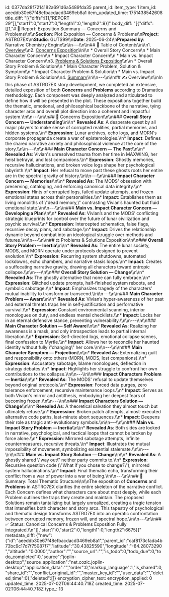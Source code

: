 id: 0377da28f7214182a691d6a5489fda35
parent_id: 
item_type: 1
item_id: aeeddb30e67f48efbacdacd3469eb8a1
item_updated_time: 1751438542608
title_diff: "[{\"diffs\":[[1,\"REPORT 29\"]],\"start1\":0,\"start2\":0,\"length1\":0,\"length2\":9}]"
body_diff: "[{\"diffs\":[[1,\"# 📘 Report: Exposition Summary — Concerns and Problems\\\n\\\n**Section**: Plot Exposition — Concerns & Problems\\\n**Project**: ASTRO7EX\\\n**Studio**: GUTS99\\\n**Date**: 2025-06-24\\\n**Prepared by**: Narrative Chemistry Engine\\\n\\\n---\\\n\\\n## 📓 Table of Contents\\\n\\\n1. [Overview](#overview)\\\n2. [Concerns Exposition](#concerns-exposition)\\\n\\\n   * Overall Story Concern\\\n   * Main Character Concern\\\n   * Impact Character Concern\\\n   * Main vs. Impact Character Concern\\\n3. [Problems & Solutions Exposition](#problems--solutions-exposition)\\\n\\\n   * Overall Story Problem & Solution\\\n   * Main Character Problem, Solution & Symptom\\\n   * Impact Character Problem & Solution\\\n   * Main vs. Impact Story Problem & Solution\\\n4. [Summary](#summary-total-thematic-structure)\\\n\\\n---\\\n\\\n## ✍️ Overview\\\n\\\nIn this phase of ASTRO7EX story development, we completed an extensive, detailed exposition of both **Concerns** and **Problems** according to Dramatica methodology. Each component was deeply analyzed and articulated to define how it will be presented in the plot. These expositions together build the thematic, emotional, and philosophical backbone of the narrative, tying character arcs and overall plot direction into a coherent and impactful system.\\\n\\\n---\\\n\\\n## 🎯 Concerns Exposition\\\n\\\n### **Overall Story Concern — Understanding**\\\n\\\n* **Revealed As**: A desperate quest by all major players to make sense of corrupted realities, partial memories, and hidden systems.\\\n* **Expression**: Lunar archives, echo logs, and MORN's corporate propaganda create a war of epistemologies.\\\n* **Impact**: Defines the shared narrative anxiety and philosophical violence at the core of the story.\\\n\\\n---\\\n\\\n### **Main Character Concern — The Past**\\\n\\\n* **Revealed As**: Vivian's unresolved trauma from her time in MAXWING, her heist betrayal, and lost companions.\\\n* **Expression**: Ghostly memories, recursive hallucinations, and broken voice logs shape her psychological labyrinth.\\\n* **Impact**: Her refusal to move past these ghosts roots her entire arc in the spectral gravity of history.\\\n\\\n---\\\n\\\n### **Impact Character Concern — Memories**\\\n\\\n* **Revealed As**: The MODS' obsession with preserving, cataloging, and enforcing canonical data integrity.\\\n* **Expression**: Hints of corrupted logs, failed update attempts, and frozen emotional states across their personalities.\\\n* **Impact**: Establishes them as living monoliths of \\\"dead memory,\\\" contrasting Vivian’s haunted but fluid emotional state.\\\n\\\n---\\\n\\\n### **Main vs. Impact Character Concern — Developing a Plan**\\\n\\\n* **Revealed As**: Vivian’s and the MODS’ conflicting strategic blueprints for control over the future of lunar civilization and psychic survival.\\\n* **Expression**: Intercepted schematics, false flags, recursive decoy plans, and sabotage.\\\n* **Impact**: Drives the relationship dynamic beyond combat into an ideological struggle over methods and futures.\\\n\\\n---\\\n\\\n## ⚖️ Problems & Solutions Exposition\\\n\\\n### **Overall Story Problem — Inertia**\\\n\\\n* **Revealed As**: The entire lunar society, MODS, and MORN operate under protocols designed to prevent evolution.\\\n* **Expression**: Recurring system shutdowns, automated lockdowns, echo chambers, and narrative stasis loops.\\\n* **Impact**: Creates a suffocating narrative gravity, drawing all characters toward entropic collapse.\\\n\\\n---\\\n\\\n### **Overall Story Solution — Change**\\\n\\\n* **Revealed As**: The ghostly alternative that none can fully embrace.\\\n* **Expression**: Glitched update prompts, half-finished system reboots, and symbolic sabotage.\\\n* **Impact**: Emphasizes tragedy of the characters’ mutual inability to transform or transcend.\\\n\\\n---\\\n\\\n### **Main Character Problem — Aware**\\\n\\\n* **Revealed As**: Vivian’s hyper-awareness of her past and external threats traps her in self-justification and performative survival.\\\n* **Expression**: Constant environmental scanning, interior monologues on duty, and endless mental checklists.\\\n* **Impact**: Locks her in an eternal defensive stance, preventing vulnerability.\\\n\\\n---\\\n\\\n### **Main Character Solution — Self Aware**\\\n\\\n* **Revealed As**: Realizing her awareness is a mask, and only introspection leads to partial internal liberation.\\\n* **Expression**: Self-directed logs, emotional collapse scenes, final confession to Myrtle.\\\n* **Impact**: Allows her to reconcile her haunted identity without fully \\\"changing\\\" her core.\\\n\\\n---\\\n\\\n### **Main Character Symptom — Projection**\\\n\\\n* **Revealed As**: Externalizing guilt and responsibility onto others (MORN, MODS, lost companions).\\\n* **Expression**: Accusatory sabotage, blame monologues, deflection in strategy debates.\\\n* **Impact**: Highlights her struggle to confront her own contributions to the collapse.\\\n\\\n---\\\n\\\n### **Impact Characters Problem — Inertia**\\\n\\\n* **Revealed As**: The MODS' refusal to update themselves beyond original protocols.\\\n* **Expression**: Forced data purges, zero tolerance enforcement, recursive maintenance loops.\\\n* **Impact**: Serves as both Vivian's mirror and antithesis, embodying her deepest fears of becoming frozen.\\\n\\\n---\\\n\\\n### **Impact Characters Solution — Change**\\\n\\\n* **Revealed As**: A theoretical salvation they almost touch but ultimately refuse.\\\n* **Expression**: Broken patch attempts, almost-executed alternative code paths, last-minute abort sequences.\\\n* **Impact**: Deepens their role as tragic anti-evolutionary symbols.\\\n\\\n---\\\n\\\n### **Main vs. Impact Story Problem — Inertia**\\\n\\\n* **Revealed As**: Both sides are locked in narrative, psychological, and tactical loops that cannot be broken by force alone.\\\n* **Expression**: Mirrored sabotage attempts, infinite countermeasures, recursive threats.\\\n* **Impact**: Illustrates the mutual impossibility of movement, symbolizing existential stalemate.\\\n\\\n---\\\n\\\n### **Main vs. Impact Story Solution — Change**\\\n\\\n* **Revealed As**: A ghostly shared \\\"way out\\\" neither party commits to.\\\n* **Expression**: Recursive question code (\\\"What if you chose to change?\\\"), mirrored system hallucinations.\\\n* **Impact**: Final thematic echo, transforming their conflict from a war of power into a war of being.\\\n\\\n---\\\n\\\n## 🎯 Summary: Total Thematic Structure\\\n\\\nThe exposition of **Concerns** and **Problems** in ASTRO7EX clarifies the entire skeleton of the narrative conflict. Each Concern defines what characters care about most deeply, while each Problem outlines the traps they create and maintain. The proposed Solutions remain tantalizing but largely unrealized, creating a tragic tension that intensifies both character and story arcs. This tapestry of psychological and thematic design transforms ASTRO7EX into an operatic confrontation between corrupted memory, frozen will, and spectral hope.\\\n\\\n---\\\n\\\n## ✅ Status: Canonical Concerns & Problems Exposition Fully Integrated.\\\n\"]],\"start1\":0,\"start2\":0,\"length1\":0,\"length2\":6675}]"
metadata_diff: {"new":{"id":"aeeddb30e67f48efbacdacd3469eb8a1","parent_id":"caf8173cfada4b73bc9c17d7f75087f7","latitude":"30.43825590","longitude":"-84.28073290","altitude":"0.0000","author":"","source_url":"","is_todo":0,"todo_due":0,"todo_completed":0,"source":"joplin-desktop","source_application":"net.cozic.joplin-desktop","application_data":"","order":0,"markup_language":1,"is_shared":0,"share_id":"","conflict_original_id":"","master_key_id":"","user_data":"","deleted_time":0},"deleted":[]}
encryption_cipher_text: 
encryption_applied: 0
updated_time: 2025-07-02T06:44:40.718Z
created_time: 2025-07-02T06:44:40.718Z
type_: 13